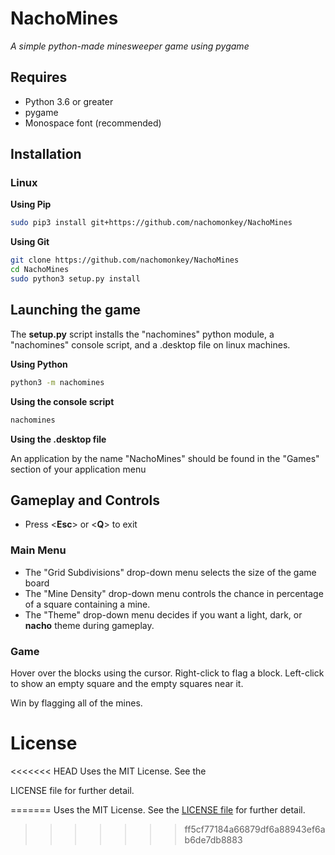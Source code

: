 # NachoMines
*A simple python-made minesweeper game using pygame*
## Requires
* Python 3.6 or greater
* pygame
* Monospace font (recommended)

## Installation
### Linux

**Using Pip**

```bash
sudo pip3 install git+https://github.com/nachomonkey/NachoMines
```

**Using Git**

```bash
git clone https://github.com/nachomonkey/NachoMines
cd NachoMines
sudo python3 setup.py install
```

## Launching the game

The **setup.py** script installs the "nachomines" python module, a "nachomines" console script, and a .desktop file on linux machines.

**Using Python**

```bash
python3 -m nachomines
```
**Using the console script**

```bash
nachomines
```

**Using the .desktop file**

An application by the name "NachoMines" should be found in the "Games" section of your application menu

## Gameplay and Controls
* Press <**Esc**> or <**Q**> to exit
### Main Menu

* The "Grid Subdivisions" drop-down menu selects the size of the game board
* The "Mine Density" drop-down menu controls the chance in percentage of a square containing a mine.
* The "Theme" drop-down menu decides if you want a light, dark, or **nacho** theme during gameplay.

### Game
Hover over the blocks using the cursor. Right-click to flag a block.
Left-click to show an empty square and the empty squares near it.

Win by flagging all of the mines.

# License
<<<<<<< HEAD
Uses the MIT License. See the

[LICENSE]: https://github.com/nachomonkey/NachoMines/blob/master/LICENSE	"LICENSE"

 LICENSE file for further detail.

=======
Uses the MIT License. See the [LICENSE file](https://github.com/nachomonkey/NachoMines/blob/master/LICENSE) for further detail.
>>>>>>> ff5cf77184a66879df6a88943ef6ab6de7db8883
